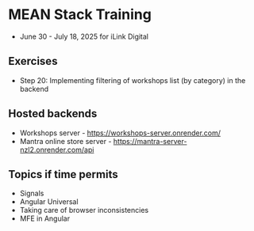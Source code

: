 # MEAN Stack Training
- June 30 - July 18, 2025 for iLink Digital

## Exercises
- Step 20: Implementing filtering of workshops list (by category) in the backend

## Hosted backends
- Workshops server - https://workshops-server.onrender.com/
- Mantra online store server - https://mantra-server-nzl2.onrender.com/api

## Topics if time permits
- Signals
- Angular Universal
- Taking care of browser inconsistencies
- MFE in Angular